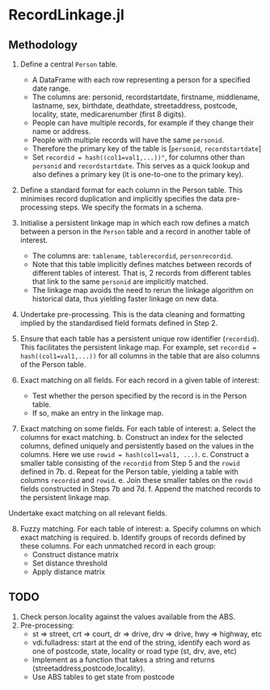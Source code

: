 # RecordLinkage.jl

## Methodology

1. Define a central `Person` table.
   - A DataFrame with each row representing a person for a specified date range.
   - The columns are: personid, recordstartdate, firstname, middlename, lastname, sex, birthdate, deathdate, streetaddress, postcode, locality, state, medicarenumber (first 8 digits).
   - People can have multiple records, for example if they change their name or address.
   - People with multiple records will have the same `personid`.
   - Therefore the primary key of the table is [`personid`, `recordstartdate`]
   - Set `recordid = hash((col1=val1,...))"`, for columns other than `personid` and `recordstartdate`.
     This serves as a quick lookup and also defines a primary key (it is one-to-one to the primary key).

2. Define a standard format for each column in the Person table.
   This minimises record duplication and implicitly specifies the data pre-processing steps.
   We specify the formats in a schema.

3. Initialise a persistent linkage map in which each row defines a match between a person in the `Person` table and a record in another table of interest.
   - The columns are: `tablename`, `tablerecordid`, `personrecordid`.
   - Note that this table implicitly defines matches between records of different tables of interest.
     That is, 2 records from different tables that link to the same `personid` are implicitly matched.
   - The linkage map avoids the need to rerun the linkage algorithm on historical data, thus yielding faster linkage on new data.

4. Undertake pre-processing.
   This is the data cleaning and formatting implied by the standardised field formats defined in Step 2.

5. Ensure that each table has a persistent unique row identifier (`recordid`).
   This facilitates the persistent linkage map.
   For example, set `recordid = hash((col1=val1,...))` for all columns in the table that are also columns of the Person table.

6. Exact matching on all fields.
   For each record in a given table of interest:
   - Test whether the person specified by the record is in the Person table.
   - If so, make an entry in the linkage map.

7. Exact matching on some fields.
   For each table of interest:
   a. Select the columns for exact matching.
   b. Construct an index for the selected columns, defined uniquely and persistently based on the values in the columns. Here we use `rowid = hash(col1=val1, ...)`.
   c. Construct a smaller table consisting of the `recordid` from Step 5 and the `rowid` defined in 7b.
   d. Repeat for the Person table, yielding a table with columns `recordid` and `rowid`.
   e. Join these smaller tables on the `rowid` fields constructed in Steps 7b and 7d.
   f. Append the matched records to the persistent linkage map.

Undertake exact matching on all relevant fields.



8. Fuzzy matching.
   For each table of interest:
   a. Specify columns on which exact matching is required.
   b. Identify groups of records defined by these columns.
   For each unmatched record in each group:
    - Construct distance matrix
    - Set distance threshold
    - Apply distance matrix


## TODO

1. Check person.locality against the values available from the ABS.
2. Pre-processing:
   - st => street, crt => court, dr => drive, drv => drive, hwy => highway, etc
   - vdi.fulladress: start at the end of the string, identify each word as one of postcode, state, locality or road type (st, drv, ave, etc)
   - Implement as a function that takes a string and returns (streetaddress,postcode,locality).
   - Use ABS tables to get state from postcode
